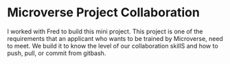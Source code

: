 # Microverse Project Collaboration

I worked with Fred to build this mini project. This project is one of the requirements that an applicant who wants to be trained by Microverse, need to meet. We build it to know the level of our collaboration skillS and how to push, pull, or commit from gitbash.


